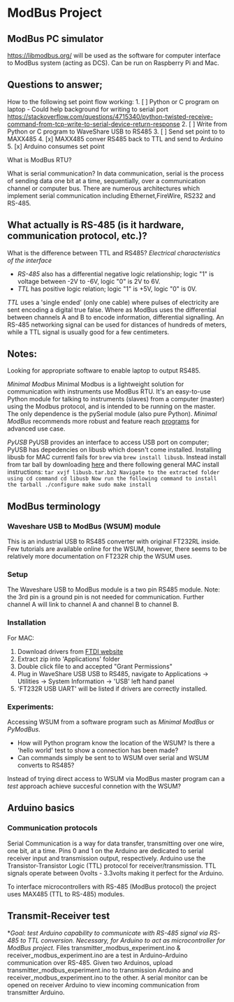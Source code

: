 # ModBus Project

## ModBus PC simulator 
https://libmodbus.org/ will be used as the software for computer interface to ModBus system (acting as DCS). Can be run on Raspberry Pi and Mac.

## Questions to answer;
How to the following set point flow working: 
    1. [ ] Python or C program on laptop
        - Could help background for writing to serial port https://stackoverflow.com/questions/4715340/python-twisted-receive-command-from-tcp-write-to-serial-device-return-response
    2. [ ] Write from Python or C program to WaveShare USB to RS485
    3. [ ] Send set point to to MAXX485 
    4. [x] MAXX485 conver RS485 back to TTL and send to Arduino 
    5. [x] Arduino consumes set point

What is ModBus RTU? 

What is serial communication? 
In data communication, serial is the process of sending data one bit at a time, sequentially, over a communication channel or computer bus. There are numerous architectures which implement serial communication including Ethernet,FireWire, RS232 and RS-485.

What actually is RS-485 (is it hardware, communication protocol, etc.)? 
- 

What is the difference between TTL and RS485?
*Electrical characteristics of the interface*
- *RS-485* also has a differential negative logic relationship; logic "1" is voltage between -2V to -6V, logic "0" is 2V to 6V.
- *TTL* has positive logic relation; logic "1" is +5V, logic "0" is 0V. 

*TTL* uses a 'single ended' (only one cable) where pulses of electricity are sent encoding a digital true false. Where as ModBus uses the differential between channels A and B to encode information, differential signalling. An RS-485 networking signal can be used for distances of hundreds of meters, while a TTL signal is usually good for a few centimeters.

## Notes: 
Looking for appropriate software to enable laptop to output RS485. 

*Minimal Modbus*
Minimal Modbus is a lightweight solution for communication with instruments use ModBus RTU. It's an easy-to-use Python module for talking to instruments (slaves) from a computer (master) using the Modbus protocol, and is intended to be running on the master. The only dependence is the pySerial module (also pure Python). 
*Minimal ModBus* recommends more robust and feature reach [programs](https://minimalmodbus.readthedocs.io/en/stable/related.html) for advanced use case.


*PyUSB*
PyUSB provides an interface to access USB port on computer; PyUSB has depedencies on libusb which doesn't come installed. Installing  libusb for MAC currentl fails for `brew` via `brew install libusb`. Instead install from tar ball by downloading [here](https://libusb.info/) and there following general MAC install instructions: 
`
tar xvjf libusb.tar.bz2
Navigate to the extracted folder using cd command
cd libusb
Now run the following command to install the tarball
./configure
make
sudo make install
`

## ModBus terminology


### Waveshare USB to ModBus (WSUM) module
This is an industrial USB to RS485 converter with original FT232RL inside. Few tutorials are available online for the WSUM, however, there seems to be relatively more documentation on FT232R chip the WSUM uses.

### Setup
The Waveshare USB to ModBus module is a two pin RS485 module. Note: the 3rd pin is a ground pin is not needed for communication. Further channel A will link to channel A and channel B to channel B.

### Installation
For MAC:
1. Download drivers from [FTDI website](https://ftdichip.com/drivers/vcp-drivers/)
2. Extract zip into 'Applications' folder
3. Double click file to and accepted "Grant Permissions" 
4. Plug in WaveShare USB USB to RS485, navigate to Applications -> Utilities -> System Information -> 'USB' left hand panel
5. 'FT232R USB UART' will be listed if drivers are correctly installed. 

### Experiments:
Accessing WSUM from a software program such as *Minimal ModBus* or *PyModBus*. 
- How will Python program know the location of the WSUM? Is there a 'hello world' test to show a connection has been made? 
- Can commands simply be sent to to WSUM over serial and WSUM converts to RS485? 

Instead of trying direct access to WSUM via ModBus master program can a *test* approach achieve succesful connetion with the WSUM? 


## Arduino basics

### Communication protocols
Serial Communication is a way for data transfer, transmitting over one wire, one bit, at a time. Pins 0 and 1 on the Arduino are dedicated to serial receiver input and transmission output, respectively. Arduino use the Transistor-Transistor Logic (TTL) protocol for receiver/transmission. TTL signals operate between 0volts - 3.3volts making it perfect for the Arduino. 

To interface microcontrollers with RS-485 (ModBus protocol) the project uses MAX485 (TTL to RS-485) modules.


## Transmit-Receiver test
**Goal: test Arduino capability to communicate with RS-485 signal via RS-485 to TTL conversion. Necessary, for  Arduino to act as microcontroller for ModBus project.*
Files transmitter_modbus_experiment.ino & receiver_modbus_experiment.ino are a test in Arduino-Arduino communication over RS-485. Given two Arduinos, upload transmitter_modbus_experiment.ino to transmission Arduino and receiver_modbus_experiment.ino to the other. A serial monitor can be opened on receiver Arduino to view incoming communication from transmitter Arduino.
